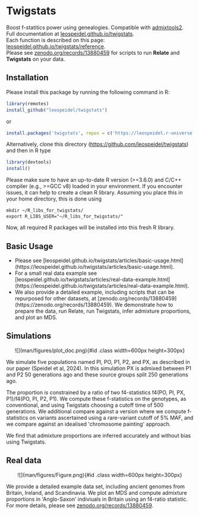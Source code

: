 # Twigstats

Boost f-statitics power using genealogies. Compatible with [admixtools2](https://uqrmaie1.github.io/admixtools/index.html).<br/>
Full documentation at [leospeidel.github.io/twigstats](https://leospeidel.github.io/twigstats).<br/>
Each function is described on this page: [leospeidel.github.io/twigstats/reference](https://leospeidel.github.io/twigstats/reference).<br/>
Please see [zenodo.org/records/13880459](https://zenodo.org/records/13880459) for scripts to run <b>Relate</b> and <b>Twigstats</b> on your data.

## Installation

Please install this package by running the following command in R:
```R
library(remotes)
install_github("leospeidel/twigstats")
```
or
```R
install.packages('twigstats', repos = c('https://leospeidel.r-universe.dev', 'https://cloud.r-project.org'))
```


Alternatively, clone this directory (https://github.com/leospeidel/twigstats) and then in R type
```R
library(devtools)
install()
```

Please make sure to have an up-to-date R version (>=3.6.0) and C/C++ compiler (e.g., >=GCC v8) loaded in your environment.
If you encounter issues, it can help to create a clean R library. Assuming you place this in your home directory, this is done using
```
mkdir ~/R_libs_for_twigstats/
export R_LIBS_USER="~/R_libs_for_twigstats/"
```
Now, all required R packages will be installed into this fresh R library.

## Basic Usage

<ul>
<li>Please see [leospeidel.github.io/twigstats/articles/basic-usage.html](https://leospeidel.github.io/twigstats/articles/basic-usage.html).</li>
<li>For a small real data example see [leospeidel.github.io/twigstats/articles/real-data-example.html](https://leospeidel.github.io/twigstats/articles/real-data-example.html).</li>
<li>We also provide a detailed example, including scripts that can be repurposed for other datasets, at [zenodo.org/records/13880459](https://zenodo.org/records/13880459). We demonstrate how to prepare the data, run Relate, run Twigstats, infer admixture proportions, and plot an MDS.</li>
</ul>

## Simulations

<center>
![](man/figures/plot_doc.png){#id .class width=600px height=300px}
</center>

We simulate five populations named PI, PO, P1, P2, and PX, as described in our paper (Speidel et al, 2024). In this simulation PX is admixed between P1 and P2 50 generations ago and these source groups split 250 generations ago. 

The proportion is constrained by a ratio of two f4-statistics f4(PO, PI, PX, P1)/f4(PO, PI, P2, P1). We compute these f-statistics on the genotypes, as conventional, and using Twigstats choosing a cutoff time of 500 generations. We additional compare against a version where we compute f-statistics on variants ascertained using a rare-variant cutoff of 5% MAF, and we compare against an idealised 'chromosome painting' approach. 

We find that admixture proportions are inferred accurately and without bias using Twigstats.

## Real data

<center>
![](man/figures/Figure.png){#id .class width=600px height=300px}
</center>

We provide a detailed example data set, including ancient genomes from Britain, Ireland, and Scandinavia. We plot an MDS and compute admixture proportions in 'Anglo-Saxon' indiviuals in Britain using an f4-ratio statistic. For more details, please see [zenodo.org/records/13880459](https://zenodo.org/records/13880459).


